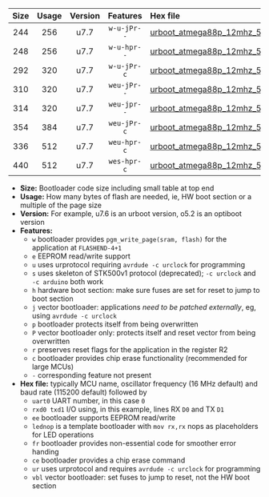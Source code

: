 |Size|Usage|Version|Features|Hex file|
|:-:|:-:|:-:|:-:|:--|
|244|256|u7.7|`w-u-jPr--`|[urboot_atmega88p_12mhz_500000bps_uart0_rxd0_txd1_lednop_ur_vbl.hex](https://raw.githubusercontent.com/stefanrueger/urboot.hex/main/mcus/atmega88p/fcpu_12mhz/500000_bps/urboot_atmega88p_12mhz_500000bps_uart0_rxd0_txd1_lednop_ur_vbl.hex)|
|248|256|u7.7|`w-u-hpr--`|[urboot_atmega88p_12mhz_500000bps_uart0_rxd0_txd1_lednop_fr_ur.hex](https://raw.githubusercontent.com/stefanrueger/urboot.hex/main/mcus/atmega88p/fcpu_12mhz/500000_bps/urboot_atmega88p_12mhz_500000bps_uart0_rxd0_txd1_lednop_fr_ur.hex)|
|292|320|u7.7|`w-u-jPr-c`|[urboot_atmega88p_12mhz_500000bps_uart0_rxd0_txd1_lednop_fr_ce_ur_vbl.hex](https://raw.githubusercontent.com/stefanrueger/urboot.hex/main/mcus/atmega88p/fcpu_12mhz/500000_bps/urboot_atmega88p_12mhz_500000bps_uart0_rxd0_txd1_lednop_fr_ce_ur_vbl.hex)|
|310|320|u7.7|`weu-jPr--`|[urboot_atmega88p_12mhz_500000bps_uart0_rxd0_txd1_ee_lednop_ur_vbl.hex](https://raw.githubusercontent.com/stefanrueger/urboot.hex/main/mcus/atmega88p/fcpu_12mhz/500000_bps/urboot_atmega88p_12mhz_500000bps_uart0_rxd0_txd1_ee_lednop_ur_vbl.hex)|
|314|320|u7.7|`weu-jpr--`|[urboot_atmega88p_12mhz_500000bps_uart0_rxd0_txd1_ee_lednop_fr_ur_vbl.hex](https://raw.githubusercontent.com/stefanrueger/urboot.hex/main/mcus/atmega88p/fcpu_12mhz/500000_bps/urboot_atmega88p_12mhz_500000bps_uart0_rxd0_txd1_ee_lednop_fr_ur_vbl.hex)|
|354|384|u7.7|`weu-jPr-c`|[urboot_atmega88p_12mhz_500000bps_uart0_rxd0_txd1_ee_lednop_fr_ce_ur_vbl.hex](https://raw.githubusercontent.com/stefanrueger/urboot.hex/main/mcus/atmega88p/fcpu_12mhz/500000_bps/urboot_atmega88p_12mhz_500000bps_uart0_rxd0_txd1_ee_lednop_fr_ce_ur_vbl.hex)|
|336|512|u7.7|`weu-hpr-c`|[urboot_atmega88p_12mhz_500000bps_uart0_rxd0_txd1_ee_lednop_fr_ce_ur.hex](https://raw.githubusercontent.com/stefanrueger/urboot.hex/main/mcus/atmega88p/fcpu_12mhz/500000_bps/urboot_atmega88p_12mhz_500000bps_uart0_rxd0_txd1_ee_lednop_fr_ce_ur.hex)|
|440|512|u7.7|`wes-hpr-c`|[urboot_atmega88p_12mhz_500000bps_uart0_rxd0_txd1_ee_lednop_fr_ce.hex](https://raw.githubusercontent.com/stefanrueger/urboot.hex/main/mcus/atmega88p/fcpu_12mhz/500000_bps/urboot_atmega88p_12mhz_500000bps_uart0_rxd0_txd1_ee_lednop_fr_ce.hex)|

- **Size:** Bootloader code size including small table at top end
- **Usage:** How many bytes of flash are needed, ie, HW boot section or a multiple of the page size
- **Version:** For example, u7.6 is an urboot version, o5.2 is an optiboot version
- **Features:**
  + `w` bootloader provides `pgm_write_page(sram, flash)` for the application at `FLASHEND-4+1`
  + `e` EEPROM read/write support
  + `u` uses urprotocol requiring `avrdude -c urclock` for programming
  + `s` uses skeleton of STK500v1 protocol (deprecated); `-c urclock` and `-c arduino` both work
  + `h` hardware boot section: make sure fuses are set for reset to jump to boot section
  + `j` vector bootloader: applications *need to be patched externally*, eg, using `avrdude -c urclock`
  + `p` bootloader protects itself from being overwritten
  + `P` vector bootloader only: protects itself and reset vector from being overwritten
  + `r` preserves reset flags for the application in the register R2
  + `c` bootloader provides chip erase functionality (recommended for large MCUs)
  + `-` corresponding feature not present
- **Hex file:** typically MCU name, oscillator frequency (16 MHz default) and baud rate (115200 default) followed by
  + `uart0` UART number, in this case `0`
  + `rxd0 txd1` I/O using, in this example, lines RX `D0` and TX `D1`
  + `ee` bootloader supports EEPROM read/write
  + `lednop` is a template bootloader with `mov rx,rx` nops as placeholders for LED operations
  + `fr` bootloader provides non-essential code for smoother error handing
  + `ce` bootloader provides a chip erase command
  + `ur` uses urprotocol and requires `avrdude -c urclock` for programming
  + `vbl` vector bootloader: set fuses to jump to reset, not the HW boot section
